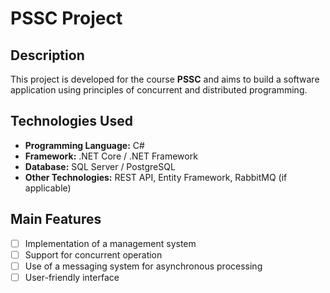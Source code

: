 # PSSC Project

## Description
This project is developed for the course **PSSC** and aims to build a software application using principles of concurrent and distributed programming.

## Technologies Used
- **Programming Language:** C#
- **Framework:** .NET Core / .NET Framework
- **Database:** SQL Server / PostgreSQL
- **Other Technologies:** REST API, Entity Framework, RabbitMQ (if applicable)

## Main Features
- [ ] Implementation of a management system
- [ ] Support for concurrent operation
- [ ] Use of a messaging system for asynchronous processing
- [ ] User-friendly interface
